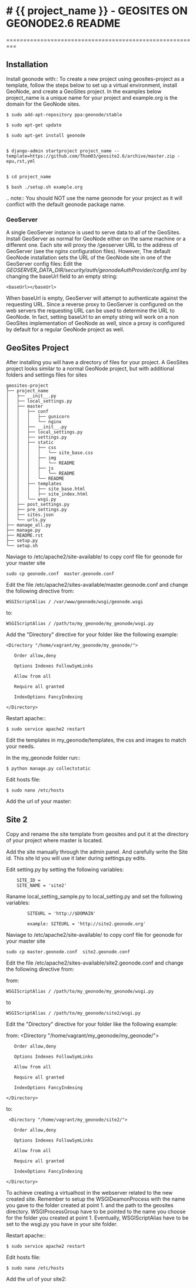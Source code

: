 # # {{ project_name }} - GEOSITES ON GEONODE2.6 README

=========================================================

Installation
------------

Install geonode with::
To create a new project using geosites-project as a template, follow the steps below to set up a virtual environment, install GeoNode, and create a GeoSites project.  In the examples below project_name is a unique name for your project and example.org is the domain for the GeoNode sites.

    $ sudo add-apt-repository ppa:geonode/stable

    $ sudo apt-get update

    $ sudo apt-get install geonode

    
    $ django-admin startproject project_name --template=https://github.com/Thom03/geosite2.6/archive/master.zip -epu,rst,yml


    $ cd project_name
    
    $ bash ./setup.sh example.org


.. note:: You should NOT use the name geonode for your project as it will conflict with the default geonode package name.


### GeoServer

A single GeoServer instance is used to serve data to all of the GeoSites.  Install GeoServer as normal for GeoNode either on the same machine or a different one. Each site will proxy the /geoserver URL to the address of GeoServer (see the nginx configuration files). However, The default GeoNode installation sets the URL of the GeoNode site in one of the GeoServer config files: Edit the *GEOSERVER_DATA_DIR/security/auth/geonodeAuthProvider/config.xml* by changing the baseUrl field to an empty string:

	<baseUrl></baseUrl>

When baseUrl is empty, GeoServer will attempt to authenticate against the requesting URL.  Since a reverse proxy to GeoServer is configured on the web servers the requesting URL can be used to determine the URL to GeoNode. In fact, setting baseUrl to an empty string will work on a non GeoSites implementation of GeoNode as well, since a proxy is configured by default for a regular GeoNode project as well.

## GeoSites Project

After installing you will have a directory of files for your project. A GeoSites project looks similar to a normal GeoNode project, but with additional folders and settings files for sites

~~~
geosites-project
├── project_name
│   ├── __init__.py
│   ├── local_settings.py
│   ├── master
│   │   ├── conf
│   │   │   ├── gunicorn
│   │   │   └── nginx
│   │   ├── __init__.py
│   │   ├── local_settings.py
│   │   ├── settings.py
│   │   ├── static
│   │   │   ├── css
│   │   │   │   └── site_base.css
│   │   │   ├── img
│   │   │   │   └── README
│   │   │   ├── js
│   │   │   │   └── README
│   │   │   └── README
│   │   ├── templates
│   │   │   ├── site_base.html
│   │   │   ├── site_index.html
│   │   └── wsgi.py
│   ├── post_settings.py
│   ├── pre_settings.py
│   ├── sites.json
│   └── urls.py
├── manage_all.py
├── manage.py
├── README.rst
├── setup.py
└── setup.sh
~~~

Naviage to /etc/apache2/site-available/ to copy conf file for geonode for your master site

    sudo cp geonode.conf  master.geonode.conf

Edit the file /etc/apache2/sites-available/master.geonode.conf and change the following directive from:

    WSGIScriptAlias / /var/www/geonode/wsgi/geonode.wsgi

to:

    WSGIScriptAlias / /path/to/my_geonode/my_geonode/wsgi.py
    


Add the "Directory" directive for your folder like the following example:

    <Directory "/home/vagrant/my_geonode/my_geonode/">

       Order allow,deny

       Options Indexes FollowSymLinks

       Allow from all

       Require all granted

       IndexOptions FancyIndexing
       
    </Directory>

Restart apache::

    $ sudo service apache2 restart

Edit the templates in my_geonode/templates, the css and images to match your needs.

In the my_geonode folder run::

    $ python manage.py collectstatic
    
    
Edit hosts file:
    
    $ sudo nano /etc/hosts
    
Add the url of your master:    


Site 2
-----
Copy  and rename the site template from geosites and  put it at the directory of your project
where master is located.
 
 Add the site manually through the admin panel. And carefully write 
 the Site id. This site Id you will use it later during settings.py edits.

Edit setting.py by setting the following variables:
        
        SITE_ID = 
        SITE_NAME = 'site2'

Raname local_setting_sample.py to local_setting.py and set the following 
variables:

            SITEURL = 'http://$DOMAIN'
            
            example: SITEURL = 'http://site2.geonode.org'
            
            
Naviage to /etc/apache2/site-available/ to copy conf file for geonode for your master site

    sudo cp master.geonode.conf  site2.geonode.conf

Edit the file /etc/apache2/sites-available/site2.geonode.conf and change the following directive from:

    
    
from:

    WSGIScriptAlias / /path/to/my_geonode/my_geonode/wsgi.py  
 
to

    WSGIScriptAlias / /path/to/my_geonode/site2/wsgi.py  

Edit  the "Directory" directive for your folder like the following example:

from:
 <Directory "/home/vagrant/my_geonode/my_geonode/">

       Order allow,deny

       Options Indexes FollowSymLinks

       Allow from all

       Require all granted

       IndexOptions FancyIndexing
       
    </Directory>
    
 to:
    
     <Directory "/home/vagrant/my_geonode/site2/">

       Order allow,deny

       Options Indexes FollowSymLinks

       Allow from all

       Require all granted

       IndexOptions FancyIndexing
       
    </Directory>
    
To achieve creating  a virtualhost in the webserver related to the new created site. Remember to setup the WSGIDeamonProcess with the name you gave to the folder created at point 1. and the path to the geosites directory. WSGIProcessGroup
have to be pointed to the name you choose for the folder you created at point 1.
Eventually, WSGIScriptAlias have to be set to the wsgi.py you have in your site folder.   
    
 Restart apache::

    $ sudo service apache2 restart   
    
 Edit hosts file:
    
    $ sudo nano /etc/hosts
    
Add the url of your site2:    
